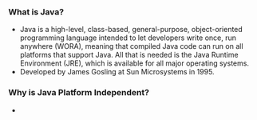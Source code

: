 ### What is Java?
- Java is a high-level, class-based, general-purpose, object-oriented programming language intended to let developers write once, run anywhere (WORA), meaning that compiled Java code can run on all platforms that support Java. All that is needed is the Java Runtime Environment (JRE), which is available for all major operating systems.
- Developed by James Gosling at Sun Microsystems in 1995.

### Why is Java Platform Independent?
- 